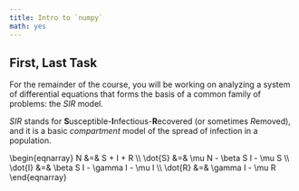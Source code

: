 ```yaml
---
title: Intro to `numpy`
math: yes
---
```


## First, Last Task

For the remainder of the course, you will be working on analyzing a system of
differential equations that forms the basis of a common family of problems:
the *SIR* model.

*SIR* stands for **S**usceptible-**I**nfectious-**R**ecovered (or sometimes
*R*emoved), and it is a basic *compartment* model of the spread of infection
in a population.

<div markdown="0">
\begin{eqnarray}
N &=& S + I + R
\\
\dot{S} &=& \mu N - \beta S I - \mu S
\\
\dot{I} &=& \beta S I - \gamma I - \mu I
\\
\dot{R} &=& \gamma I - \mu R
\end{eqnarray}
</div>
